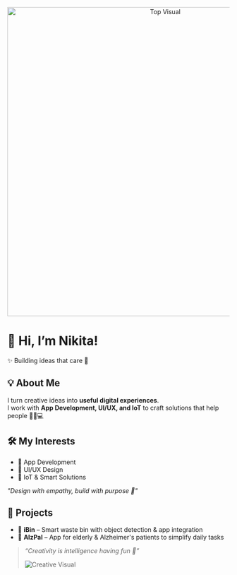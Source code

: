 <!-- Top Image -->
<p align="center">
  <img src="https://i.pinimg.com/1200x/17/dc/25/17dc252f86f9a465b484e7777e0416f9.jpg" alt="Top Visual" width="700"/>
</p>

# 🌸 Hi, I’m Nikita!  

✨ Building ideas that care 💫  

## 💡 About Me  
I turn creative ideas into **useful digital experiences**.  
I work with **App Development, UI/UX, and IoT** to craft solutions that help people 🌱🎨💻  

## 🛠️ My Interests  
- 📱 App Development  
- 🎨 UI/UX Design  
- 🔌 IoT & Smart Solutions  

*"Design with empathy, build with purpose 🌷"*  

## 🌸 Projects  
- 💖 **iBin** – Smart waste bin with object detection & app integration  
- 💫 **AlzPal** – App for elderly & Alzheimer's patients to simplify daily tasks  





> *“Creativity is intelligence having fun 🌸”*  
> 
> ![Creative Visual](https://i.pinimg.com/1200x/1c/7a/aa/1c7aaabe56b525152de58876c3a340d7.jpg)

